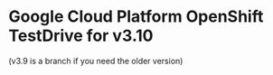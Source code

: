 # Google Cloud Platform OpenShift TestDrive for v3.10
(v3.9 is a branch if you need the older version)
